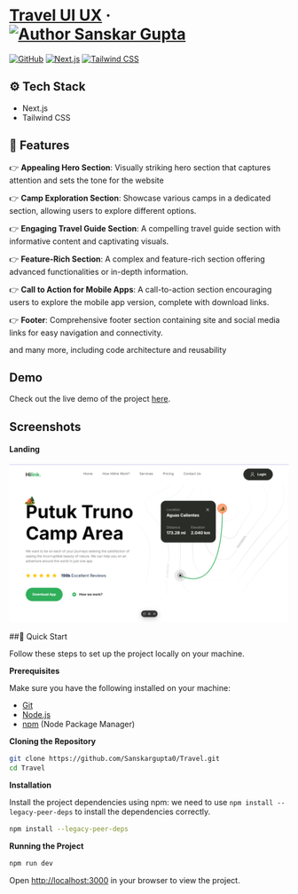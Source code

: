 # [Travel UI UX](https://sanskarguptadev.vercel.app/) &middot; [![Author Sanskar Gupta](https://img.shields.io/badge/Author-Sanskar-%3C%3E)](https://www.linkedin.com/in/sanskar-gupta-12476423b/)
[![GitHub](https://img.shields.io/badge/GitHub-%3C%3E)](https://github.com/adrianhajdin/travel_ui_ux)
[![Next.js](https://img.shields.io/badge/Next.js-%3C%3E)](https://nextjs.org/)
[![Tailwind CSS](https://img.shields.io/badge/Tailwind%20CSS-%3C%3E)](https://tailwindcss.com/)
## ⚙️ Tech Stack

- Next.js
- Tailwind CSS

## 🔋 Features

👉 **Appealing Hero Section**: Visually striking hero section that captures attention and sets the tone for the website

👉 **Camp Exploration Section**: Showcase various camps in a dedicated section, allowing users to explore different options.

👉 **Engaging Travel Guide Section**: A compelling travel guide section with informative content and captivating visuals.

👉 **Feature-Rich Section**: A complex and feature-rich section offering advanced functionalities or in-depth information.

👉 **Call to Action for Mobile Apps**: A call-to-action section encouraging users to explore the mobile app version, complete with download links.

👉 **Footer**: Comprehensive footer section containing site and social media links for easy navigation and connectivity.

and many more, including code architecture and reusability 

## Demo

Check out the live demo of the project [here](https://travel-sanskargupta0s-projects.vercel.app/).

## Screenshots

#### Landing

![Landing](/public//screenshot.png)

##🤸 Quick Start

Follow these steps to set up the project locally on your machine.

**Prerequisites**

Make sure you have the following installed on your machine:

- [Git](https://git-scm.com/)
- [Node.js](https://nodejs.org/en)
- [npm](https://www.npmjs.com/) (Node Package Manager)

**Cloning the Repository**

```bash
git clone https://github.com/Sanskargupta0/Travel.git
cd Travel
```

**Installation**

Install the project dependencies using npm:
we need to use `npm install --legacy-peer-deps` to install the dependencies correctly.

```bash
npm install --legacy-peer-deps
```

**Running the Project**

```bash
npm run dev
```

Open [http://localhost:3000](http://localhost:3000) in your browser to view the project.




